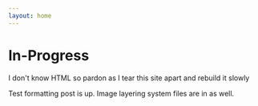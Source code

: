 ```yaml
---
layout: home
---
```

# In-Progress

I don't know HTML so pardon as I tear this site apart and rebuild it slowly

Test formatting post is up. Image layering system files are in as well.

